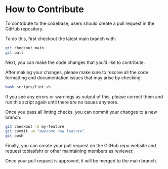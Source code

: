 
# How to Contribute

To contribute to the codebase, users should create a pull request in the GitHub repository.

To do this, first checkout the latest main branch with:

```bash
git checkout main
git pull
```

Next, you can make the code changes that you’d like to contribute.

After making your changes, please make sure to resolve all the code formatting and documentation issues that may arise by checking:

```bash
bash scripts/lint.sh
```

If you see any errors or warnings as output of this, please correct them and run this script again until there are no issues anymore.

Once you pass all linting checks, you can commit your changes to a new branch:

```bash
git checkout -b my-feature
git commit -m "awesome new feature"
git push
```

Finally, you can create your pull request on the GitHub repo website and request tobiasfshr or other maintaining members as reviewer.

Once your pull request is approved, it will be merged to the main branch.
